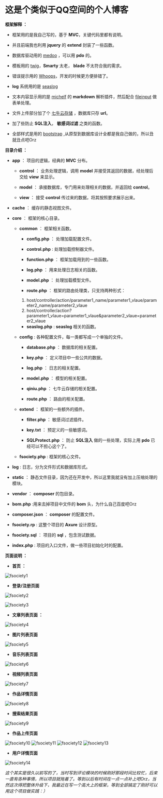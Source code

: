 # 这是个类似于QQ空间的个人博客

**框架解释 ：**

- 框架用的是我自己写的，基于 **MVC**，关键代码里都有说明。

- 并且前端我也利用 **jquery** 的 **extend** 封装了一些函数。

- 数据库驱动用的 [medoo](http://medoo.lvtao.net/) ，可以用 **pdo** 的。

- 模板用的 [twig](https://twig.symfony.com/)，**Smarty** 太老， **blade** 不太符合我的需求。

- 错误提示用的 [Whoops](http://filp.github.io/whoops/)，开发的时候更方便排错了。

- **log** 系统用的是 [seaslog](http://pecl.php.net/package/SeasLog)

- 文本内容显示用的是 [michelf](https://michelf.ca/projects/php-markdown/) 的 **markdown** 解析插件，然后配合 [fileinput](http://plugins.krajee.com/) 做表单处理。

- 文件上传部分加了个 [七牛云存储](https://www.qiniu.com/) ，数据库只存 **url**。

- 加了些防止 **SQL注入**， **敏感词过滤** 之类的函数。

- 全部样式是用的 [bootstrap](http://v3.bootcss.com/) ,从原型到数据库设计全都是我自己做的，所以丑就丑点吧Orz

**目录介绍 ：**

- **app** ： 项目的逻辑，经典的 **MVC** 分布。

	- **control** ： 业务处理逻辑，调用 **model** 并接受其返回的数据，经处理后交给 **view** 来显示。

	- **model** ： 承接数据库，专门用来处理相关的数据，并返回给 **control**。

	- **view** ： 接受 **control** 传过来的数据，将其按照要求展示出来。

- **cache** ： 缓存的静态视图文件。

- **core** ： 框架的核心目录。

	- **common** ： 框架相关函数。

		- **config.php** ： 处理加载配置文件。

		- **control.php** : 处理加载控制器文件。

		- **function.php** ： 框架加载用到的一些函数。

		- **log.php** ： 用来处理日志相关的函数。

		- **model.php** ： 处理加载模型文件。

		- **route.php** ： 框架的路由处理类，只支持两种形式：
		1. host/controller/action/parameter1_name/parameter1_vlaue/parameter2_name/parameter2_vlaue 
		2. host/controller/action?parameter1_vlaue=parameter1_vlaue&parameter2_vlaue=parameter2_vlaue

		- **seaslog.php** : **seaslog** 相关的函数。

	- **config** : 各种配置文件，每一类都写成一个单独的文件。

		- **database.php** ： 数据库的相关配置。

		- **key.php** ： 定义项目中一些公共的数据。

		- **log.php** ： 日志的相关配置。

		- **model.php** ： 模型的相关配置。

		- **qiniu.php** ： 七牛云存储的相关配置。

		- **route.php** ： 路由的相关配置。

	- **extend** ： 框架的一些额外的插件。

		- **filter.php** ： 敏感词过滤插件。

		- **key.txt** ： 预定义的一些敏感词。

		- **SQLProtect.php** ： 防止 **SQL注入** 做的一些处理，实际上用 **pdo** 已经可以不担心这个了。

	- **fsociety.php** : 框架的核心文件。

- **log** : 日志，分为文件形式和数据库形式。

- **static** ： 静态文件目录，因为还在开发中，所以这里我就没有加上压缩处理的模块。

- **vendor** ： **composer** 的包目录。

- **bom.php** :用来去掉项目中文件的 **bom** 头，为什么自己百度吧Orz

- **composer.json** ： **composer** 的配置文件。

- **fsociety.rp** : 这整个项目的 **Axure** 设计原型。

- **fsociety.sql** ： 项目的 **sql** ，包含测试数据。

- **index.php** : 项目的入口文件，做一些项目初始化时的配置。

**页面说明 ：**

- **首页 ：**

![fsociety1](http://oj6n9nf7i.bkt.clouddn.com/image/test/fsociety1.jpg)

- **登录/注册页面**

![fsociety2](http://oj6n9nf7i.bkt.clouddn.com/image/test/fsociety2.jpg)

![fsociety3](http://oj6n9nf7i.bkt.clouddn.com/image/test/fsociety3.jpg)

- **文章列表页面 ：**

![fsociety4](http://oj6n9nf7i.bkt.clouddn.com/image/test/fsociety4.jpg)

- **图片列表页面**

![fsociety5](http://oj6n9nf7i.bkt.clouddn.com/image/test/fsociety5.jpg)

- **音乐列表页面**

![fsociety6](http://oj6n9nf7i.bkt.clouddn.com/image/test/fsociety6.jpg)

- **视频列表页面**

![fsociety7](http://oj6n9nf7i.bkt.clouddn.com/image/test/fsociety7.jpg)

- **作品详情页面**

![fsociety8](http://oj6n9nf7i.bkt.clouddn.com/image/test/fsociety8.jpg)

- **搜索结果页面**

![fsociety9](http://oj6n9nf7i.bkt.clouddn.com/image/test/fsociety9.jpg)

- **作品上传页面**

![fsociety10](http://oj6n9nf7i.bkt.clouddn.com/image/test/fsociety10.jpg)
![fsociety11](http://oj6n9nf7i.bkt.clouddn.com/image/test/fsociety11.jpg)
![fsociety12](http://oj6n9nf7i.bkt.clouddn.com/image/test/fsociety12.jpg)
![fsociety13](http://oj6n9nf7i.bkt.clouddn.com/image/test/fsociety13.jpg)

- **用户详情页面**

![fsociety14](http://oj6n9nf7i.bkt.clouddn.com/image/test/fsociety14.jpg)

*这个其实是很久以前写的了，当时写到评论模块的时候刚好那段时间比较忙，后来一直有各种事情，所以项目就拖着了。等到以后有时间在一点一点补上吧Orz，当然这次得把整体升级下，我最近在写一个高大上的框架，等到全部搞定了刚好可以用这个项目做实践：）*